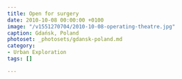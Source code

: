 ```yaml
---
title: Open for surgery
date: 2010-10-08 00:00:00 +0100
image: "/v1551270704/2010-10-08-operating-theatre.jpg"
caption: Gdańsk, Poland
photoset: _photosets/gdansk-poland.md
category:
- Urban Exploration
tags: []

---
```

